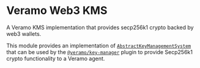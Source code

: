 # Veramo Web3 KMS

A Veramo KMS implementation that provides secp256k1 crypto backed by web3 wallets.

This module provides an implementation
of [`AbstractKeyManagementSystem`](../key-manager/src/abstract-key-management-system.ts#L6) that can be used by the
[`@veramo/key-manager`](../key-manager) plugin to provide Secp256k1 crypto functionality to a
Veramo agent.
